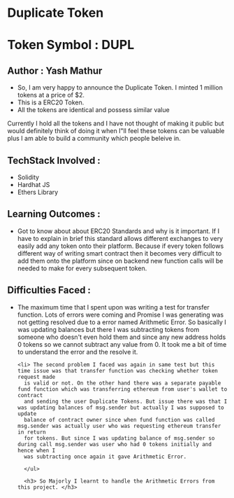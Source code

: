 <h1> Duplicate Token </h1>
<h1> Token Symbol : DUPL </h1>

<h2>Author : Yash Mathur </h2>

<ul>
 <li>So, I am very happy to announce the Duplicate Token. I minted 1 million tokens at a price of $2. </li>
 <li> This is a ERC20 Token. </li>
 <li>All the tokens are identical and possess similar value</li>
  
  </ul>
  
  
 <p> Currently I hold all the tokens and I have not thought of making it public but would definitely think of doing it when I"ll feel these tokens can be valuable plus I am able to build a community which people beleive in. </p>
 
 <h2> TechStack Involved : </h2>
 <ul>
  <li> Solidity </li>
  <li> Hardhat JS </li>
  <li> Ethers Library </li>
</ul>

<h2> Learning Outcomes : </h2>
<ul>
  <li> Got to know about about ERC20 Standards and why is it important. If I have to explain in brief this standard allows different exchanges to very
    easily add any token onto their platform. Because if every token follows different way of writing smart contract then it becomes very difficult to add
    them onto the platform since on backend new function calls will be needed to make for every subsequent token. </li>
  
  </ul>
  
 <h2> Difficulties Faced : </h2>
 
 <ul>
  <li> The maximum time that I spent upon was writing a test for transfer function. Lots of errors were coming and Promise I was generating was not getting resolved due to a error named Arithmetic Error. So basically I was updating balances but there I was subtracting tokens from someone who doesn't
    even hold them and since any new address holds 0 tokens so we cannot subtract any value from 0. It took me a bit of time to understand the error and
   the resolve it. </li>
  
    <li> The second problem I faced was again in same test but this time issue was that transfer function was checking whether token request made
      is valid or not. On the other hand there was a separate payable fund function which was transferring ethereum from user's wallet to contract
      and sending the user Duplicate Tokens. But issue there was that I was updating balances of msg.sender but actually I was supposed to update
      balance of contract owner since when fund function was called msg.sender was actually user who was requesting ethereum transfer in return
      for tokens. But since I was updating balance of msg.sender so during call msg.sender was user who had 0 tokens initially and hence when I
      was subtracting once again it gave Arithmetic Error.
 </li>
      
      </ul>
      
      <h3> So Majorly I learnt to handle the Arithmetic Errors from this project. </h3>
      
